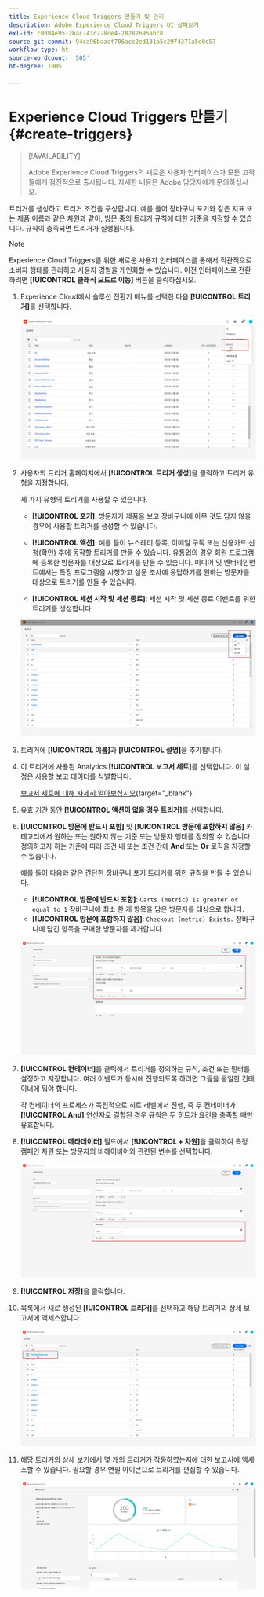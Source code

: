 ```yaml
---
title: Experience Cloud Triggers 만들기 및 관리
description: Adobe Experience Cloud Triggers UI 살펴보기
exl-id: c0d04e95-2bac-41c7-8ce4-28282695abc8
source-git-commit: 94ca96baaef706ace2ed131a5c2974371a5e0e57
workflow-type: ht
source-wordcount: '505'
ht-degree: 100%

---
```


# Experience Cloud Triggers 만들기 {#create-triggers}

>[!AVAILABILITY]
>
>Adobe Experience Cloud Triggers의 새로운 사용자 인터페이스가 모든 고객들에게 점진적으로 출시됩니다. 자세한 내용은 Adobe 담당자에게 문의하십시오.

트리거를 생성하고 트리거 조건을 구성합니다. 예를 들어 장바구니 포기와 같은 지표 또는 제품 이름과 같은 차원과 같이, 방문 중의 트리거 규칙에 대한 기준을 지정할 수 있습니다. 규칙이 충족되면 트리거가 실행됩니다.

>[!NOTE]
>
> Experience Cloud Triggers를 위한 새로운 사용자 인터페이스를 통해서 직관적으로 소비자 행태를 관리하고 사용자 경험을 개인화할 수 있습니다. 이전 인터페이스로 전환하려면 **[!UICONTROL 클래식 모드로 이동]** 버튼을 클릭하십시오.

1. Experience Cloud에서 솔루션 전환기 메뉴를 선택한 다음 **[!UICONTROL 트리거]**&#x200B;를 선택합니다.

   ![](assets/triggers_7.png)

1. 사용자의 트리거 홈페이지에서 **[!UICONTROL 트리거 생성]**&#x200B;을 클릭하고 트리거 유형을 지정합니다.

   세 가지 유형의 트리거를 사용할 수 있습니다.

   * **[!UICONTROL 포기]**: 방문자가 제품을 보고 장바구니에 아무 것도 담지 않을 경우에 사용할 트리거를 생성할 수 있습니다.

   * **[!UICONTROL 액션]**: 예를 들어 뉴스레터 등록, 이메일 구독 또는 신용카드 신청(확인) 후에 동작할 트리거를 만들 수 있습니다. 유통업의 경우 회원 프로그램에 등록한 방문자를 대상으로 트리거를 만들 수 있습니다. 미디어 및 엔터테인먼트에서는 특정 프로그램을 시청하고 설문 조사에 응답하기를 원하는 방문자를 대상으로 트리거를 만들 수 있습니다.

   * **[!UICONTROL 세션 시작 및 세션 종료]**: 세션 시작 및 세션 종료 이벤트를 위한 트리거를 생성합니다.

   ![](assets/triggers_1.png)

1. 트리거에 **[!UICONTROL 이름]**&#x200B;과 **[!UICONTROL 설명]**&#x200B;을 추가합니다.

1. 이 트리거에 사용된 Analytics **[!UICONTROL 보고서 세트]**&#x200B;를 선택합니다. 이 설정은 사용할 보고 데이터를 식별합니다.

   [보고서 세트에 대해 자세히 알아보십시오](https://experienceleague.adobe.com/docs/analytics/admin/admin-tools/manage-report-suites/c-new-report-suite/t-create-a-report-suite.html){target="_blank"}.

1. 유효 기간 동안 **[!UICONTROL 액션이 없을 경우 트리거]**&#x200B;를 선택합니다.

1. **[!UICONTROL 방문에 반드시 포함]** 및 **[!UICONTROL 방문에 포함하지 않음]** 카테고리에서 원하는 또는 원하지 않는 기준 또는 방문자 행태를 정의할 수 있습니다. 정의하고자 하는 기준에 따라 조건 내 또는 조건 간에 **And** 또는 **Or** 로직을 지정할 수 있습니다.

   예를 들어 다음과 같은 간단한 장바구니 포기 트리거를 위한 규칙을 만들 수 있습니다.

   * **[!UICONTROL 방문에 반드시 포함]**: `Carts (metric) Is greater or equal to 1` 장바구니에 최소 한 개 항목을 담은 방문자를 대상으로 합니다.
   * **[!UICONTROL 방문에 포함하지 않음]**: `Checkout (metric) Exists.` 장바구니에 담긴 항목을 구매한 방문자를 제거합니다.

   ![](assets/triggers_2.png)

1. **[!UICONTROL 컨테이너]**&#x200B;를 클릭해서 트리거를 정의하는 규칙, 조건 또는 필터를 설정하고 저장합니다. 여러 이벤트가 동시에 진행되도록 하려면 그들을 동일한 컨테이너에 둬야 합니다.

   각 컨테이너의 프로세스가 독립적으로 히트 레벨에서 진행, 즉 두 컨테이너가 **[!UICONTROL And]** 연산자로 결합된 경우 규칙은 두 히트가 요건을 충족할 때만 유효합니다.

1. **[!UICONTROL 메타데이터]** 필드에서 **[!UICONTROL + 차원]**&#x200B;을 클릭하여 특정 캠페인 차원 또는 방문자의 비헤이비어와 관련된 변수를 선택합니다.

   ![](assets/triggers_3.png)

1. **[!UICONTROL 저장]**&#x200B;을 클릭합니다.

1. 목록에서 새로 생성된 **[!UICONTROL 트리거]**&#x200B;를 선택하고 해당 트리거의 상세 보고서에 액세스합니다.

   ![](assets/triggers_4.png)

1. 해당 트리거의 상세 보기에서 몇 개의 트리거가 작동하였는지에 대한 보고서에 액세스할 수 있습니다. 필요할 경우 연필 아이콘으로 트리거를 편집할 수 있습니다.

   ![](assets/triggers_5.png)
